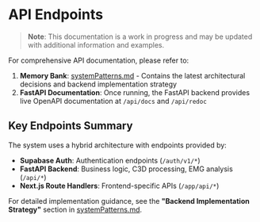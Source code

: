 # API Endpoints

> **Note**: This documentation is a work in progress and may be updated with additional information and examples.

For comprehensive API documentation, please refer to:

1. **Memory Bank**: [systemPatterns.md](../../../memory-bank/systemPatterns.md) - Contains the latest architectural decisions and backend implementation strategy
2. **FastAPI Documentation**: Once running, the FastAPI backend provides live OpenAPI documentation at `/api/docs` and `/api/redoc`

## Key Endpoints Summary

The system uses a hybrid architecture with endpoints provided by:

- **Supabase Auth**: Authentication endpoints (`/auth/v1/*`)
- **FastAPI Backend**: Business logic, C3D processing, EMG analysis (`/api/*`)
- **Next.js Route Handlers**: Frontend-specific APIs (`/app/api/*`)

For detailed implementation guidance, see the **"Backend Implementation Strategy"** section in [systemPatterns.md](../../../memory-bank/systemPatterns.md).